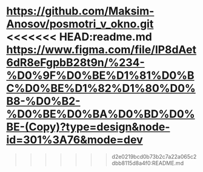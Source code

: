 https://github.com/Maksim-Anosov/posmotri_v_okno.git
<<<<<<< HEAD:readme.md
https://www.figma.com/file/lP8dAet6dR8eFgpbB28t9n/%234-%D0%9F%D0%BE%D1%81%D0%BC%D0%BE%D1%82%D1%80%D0%B8-%D0%B2-%D0%BE%D0%BA%D0%BD%D0%BE-(Copy)?type=design&node-id=301%3A76&mode=dev
=======
>>>>>>> d2e0219bcd0b73b2c7a22a065c2dbb8115d8a4f0:README.md
